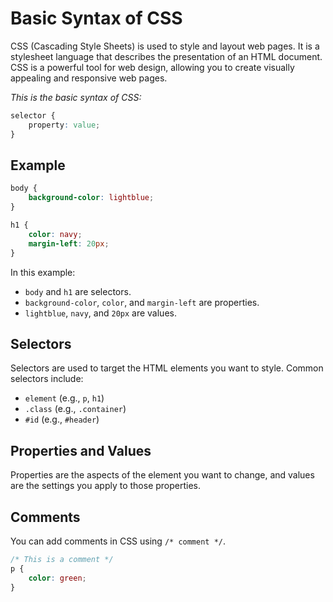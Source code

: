 
# Basic Syntax of CSS

CSS (Cascading Style Sheets) is used to style and layout web pages. It is a stylesheet language that describes the presentation of an HTML document.
CSS is a powerful tool for web design, allowing you to create visually appealing and responsive web pages.

<em>This is the basic syntax of CSS:</em>

```css
selector {
    property: value;
}
```

## Example

```css
body {
    background-color: lightblue;
}

h1 {
    color: navy;
    margin-left: 20px;
}
```

In this example:
- `body` and `h1` are selectors.
- `background-color`, `color`, and `margin-left` are properties.
- `lightblue`, `navy`, and `20px` are values.

## Selectors

Selectors are used to target the HTML elements you want to style. Common selectors include:
- `element` (e.g., `p`, `h1`)
- `.class` (e.g., `.container`)
- `#id` (e.g., `#header`)

## Properties and Values

Properties are the aspects of the element you want to change, and values are the settings you apply to those properties.

## Comments

You can add comments in CSS using `/* comment */`.

```css
/* This is a comment */
p {
    color: green;
}
```
